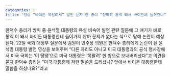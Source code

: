 ```yaml
---
categories: i
title: "영상 “바이든 쪽팔려서” 발언 묻자 한 총리 “정확히 통역 돼서 바이든에 들어갔나”"
---
```

한덕수 총리가 방미 중 윤석열 대통령의 욕설 비속어 발언 관련 질문에 그 얘기가 바로 통역 이 돼서 바이든 대통령한테 들어가지 않아 문제가 없다는 식으로 답해 논란이 예상된다. 22일 국회 대정부 질문에서 김원이 민주당 의원은 한덕수 총리에게 논란이 된 윤석열 대통령 발언 영상을 보여주며 “다른 자리도 아니고 미국 대통령과의 공식 행사장에서 미국 국회는 ‘이 땡땡’으로 미국 대통령은 ‘쪽팔려’ 한 방으로 보내버리셨다”고 의견을 묻자 한덕수 총리는 “미국 대통령께 저런 말씀을 드리셨나? 앞에서 바이든 대통령한테 말씀을 하셨나요?”라고